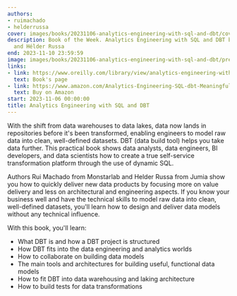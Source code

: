 ```yaml
---
authors:
- ruimachado
- helderrussa
cover: images/books/20231106-analytics-engineering-with-sql-and-dbt/cover.jpg
description: Book of the Week. Analytics Engineering with SQL and DBT by Rui Machado
  and Hélder Russa
end: 2023-11-10 23:59:59
image: images/books/20231106-analytics-engineering-with-sql-and-dbt/preview.jpg
links:
- link: https://www.oreilly.com/library/view/analytics-engineering-with/9781098142377/
  text: Book's page
- link: https://www.amazon.com/Analytics-Engineering-SQL-dbt-Meaningful/dp/1098142381
  text: Buy on Amazon
start: 2023-11-06 00:00:00
title: Analytics Engineering with SQL and DBT
---
```


With the shift from data warehouses to data lakes, data now lands in repositories before it's been transformed, enabling engineers to model raw data into clean, well-defined datasets. DBT (data build tool) helps you take data further. This practical book shows data analysts, data engineers, BI developers, and data scientists how to create a true self-service transformation platform through the use of dynamic SQL.

Authors Rui Machado from Monstarlab and Helder Russa from Jumia show you how to quickly deliver new data products by focusing more on value delivery and less on architectural and engineering aspects. If you know your business well and have the technical skills to model raw data into clean, well-defined datasets, you'll learn how to design and deliver data models without any technical influence.

With this book, you'll learn:

- What DBT is and how a DBT project is structured
- How DBT fits into the data engineering and analytics worlds
- How to collaborate on building data models
- The main tools and architectures for building useful, functional data models
- How to fit DBT into data warehousing and laking architecture
- How to build tests for data transformations